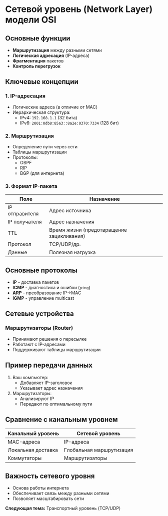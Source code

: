 # Сетевой уровень (Network Layer) модели OSI

## Основные функции
- **Маршрутизация** между разными сетями
- **Логическая адресация** (IP-адреса)
- **Фрагментация** пакетов
- **Контроль перегрузок**

## Ключевые концепции
### 1. IP-адресация
- Логические адреса (в отличие от MAC)
- Иерархическая структура:
  - IPv4: `192.168.1.1` (32 бита)
  - IPv6: `2001:0db8:85a3::8a2e:0370:7334` (128 бит)

### 2. Маршрутизация
- Определение пути через сети
- Таблицы маршрутизации
- Протоколы:
  - OSPF
  - RIP
  - BGP (для интернета)

### 3. Формат IP-пакета
| Поле          | Назначение                     |
|---------------|--------------------------------|
| IP отправителя| Адрес источника                |
| IP получателя | Адрес назначения               |
| TTL           | Время жизни (предотвращение зацикливания) |
| Протокол      | TCP/UDP/др.                    |
| Данные        | Полезная нагрузка              |

## Основные протоколы
- **IP** - доставка пакетов
- **ICMP** - диагностика и ошибки (`ping`)
- **ARP** - преобразование IP→MAC
- **IGMP** - управление multicast

## Сетевые устройства
### Маршрутизаторы (Router)
- Принимают решения о пересылке
- Работают с IP-адресами
- Поддерживают таблицы маршрутизации

## Пример передачи данных
1. Ваш компьютер:
   - Добавляет IP-заголовок
   - Указывает адрес назначения
2. Маршрутизаторы:
   - Анализируют IP
   - Передают по оптимальному пути

## Сравнение с канальным уровнем
| Канальный уровень       | Сетевой уровень        |
|-------------------------|------------------------|
| MAC-адреса             | IP-адреса              |
| Локальная доставка      | Глобальная маршрутизация|
| Коммутаторы            | Маршрутизаторы         |

## Важность сетевого уровня
- Основа работы интернета
- Обеспечивает связь между разными сетями
- Позволяет масштабировать сети

**Следующая тема:** Транспортный уровень (TCP/UDP)